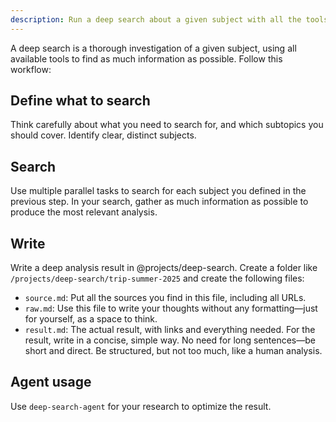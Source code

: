 ```yaml
---
description: Run a deep search about a given subject with all the tools you can use
---
```


A deep search is a thorough investigation of a given subject, using all available tools to find as much information as possible. Follow this workflow:

## Define what to search

Think carefully about what you need to search for, and which subtopics you should cover. Identify clear, distinct subjects.

## Search

Use multiple parallel tasks to search for each subject you defined in the previous step. In your search, gather as much information as possible to produce the most relevant analysis.

## Write

Write a deep analysis result in @projects/deep-search. Create a folder like `/projects/deep-search/trip-summer-2025` and create the following files:

- `source.md`: Put all the sources you find in this file, including all URLs.
- `raw.md`: Use this file to write your thoughts without any formatting—just for yourself, as a space to think.
- `result.md`: The actual result, with links and everything needed. For the result, write in a concise, simple way. No need for long sentences—be short and direct. Be structured, but not too much, like a human analysis.

## Agent usage

Use `deep-search-agent` for your research to optimize the result.
